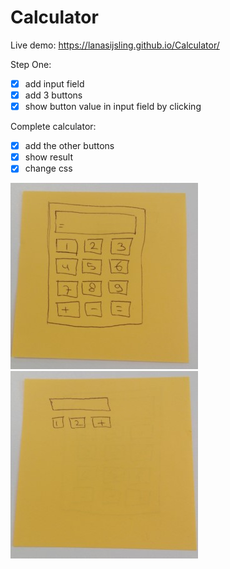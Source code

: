 # Calculator

Live demo: https://lanasijsling.github.io/Calculator/

Step One:
- [x] add input field
- [x] add 3 buttons
- [x] show button value in input field by clicking

Complete calculator:
- [x] add the other buttons
- [x] show result
- [x] change css

![Calculator](Calculator.jpg)
![Calculator_Step1](Calculator_Step1.jpg)
